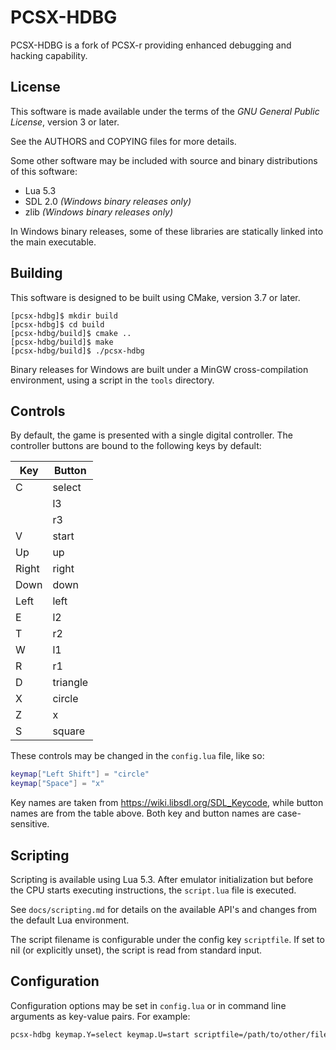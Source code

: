 # PCSX-HDBG #
PCSX-HDBG is a fork of PCSX-r providing enhanced debugging and hacking
capability.


## License ##
This software is made available under the terms of the
*GNU General Public License*, version 3 or later.

See the AUTHORS and COPYING files for more details.

Some other software may be included with source and binary distributions
of this software:

 * Lua 5.3
 * SDL 2.0 _(Windows binary releases only)_
 * zlib _(Windows binary releases only)_

In Windows binary releases, some of these libraries are statically
linked into the main executable.


## Building ##
This software is designed to be built using CMake, version 3.7 or later.

```
[pcsx-hdbg]$ mkdir build
[pcsx-hdbg]$ cd build
[pcsx-hdbg/build]$ cmake ..
[pcsx-hdbg/build]$ make
[pcsx-hdbg/build]$ ./pcsx-hdbg
```

Binary releases for Windows are built under a MinGW cross-compilation
environment, using a script in the `tools` directory.


## Controls ##
By default, the game is presented with a single digital controller. The
controller buttons are bound to the following keys by default:

| Key | Button |
|-----|--------|
|C    |select  |
|     |l3      |
|     |r3      |
|V    |start   |
|Up   |up      |
|Right|right   |
|Down |down    |
|Left |left    |
|E    |l2      |
|T    |r2      |
|W    |l1      |
|R    |r1      |
|D    |triangle|
|X    |circle  |
|Z    |x       |
|S    |square  |

These controls may be changed in the `config.lua` file, like so:

```lua
keymap["Left Shift"] = "circle"
keymap["Space"] = "x"
```

Key names are taken from <https://wiki.libsdl.org/SDL_Keycode>, while
button names are from the table above. Both key and button names are
case-sensitive.


## Scripting ##
Scripting is available using Lua 5.3. After emulator initialization but
before the CPU starts executing instructions, the `script.lua` file is
executed.

See `docs/scripting.md` for details on the available API's and changes
from the default Lua environment.

The script filename is configurable under the config key `scriptfile`.
If set to nil (or explicitly unset), the script is read from standard
input.


## Configuration ##
Configuration options may be set in `config.lua` or in command line
arguments as key-value pairs. For example:

```sh
pcsx-hdbg keymap.Y=select keymap.U=start scriptfile=/path/to/other/file.lua
```
